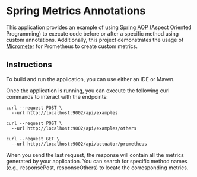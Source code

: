 # Spring Metrics Annotations

This application provides an example of using [Spring AOP](https://www.baeldung.com/spring-aop) (Aspect Oriented Programming) to execute code before or after a specific method using custom annotations.
Additionally, this project demonstrates the usage of  [Micrometer](https://micrometer.io/) for Prometheus to create custom metrics.

## Instructions

To build and run the application, you can use either an IDE or Maven.

Once the application is running, you can execute the following curl commands to interact with the endpoints:

```shell
curl --request POST \
  --url http://localhost:9002/api/examples
  
curl --request POST \
  --url http://localhost:9002/api/examples/others
  
curl --request GET \
  --url http://localhost:9002/api/actuator/prometheus
```
When you send the last request, the response will contain all the metrics generated by your application. You can search for specific method names (e.g., responsePost, responseOthers) to locate the corresponding metrics.